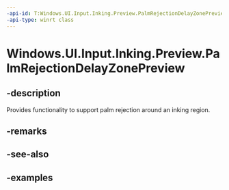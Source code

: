 ```yaml
---
-api-id: T:Windows.UI.Input.Inking.Preview.PalmRejectionDelayZonePreview
-api-type: winrt class
---
```


<!-- Class syntax.
public class PalmRejectionDelayZonePreview : IClosable
-->

# Windows.UI.Input.Inking.Preview.PalmRejectionDelayZonePreview

## -description

Provides functionality to support palm rejection around an inking region.

## -remarks

## -see-also

## -examples
